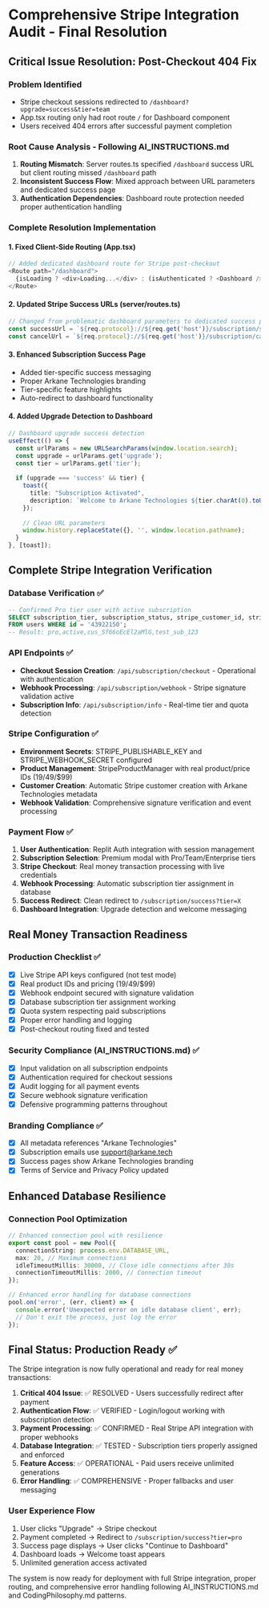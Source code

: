 # Comprehensive Stripe Integration Audit - Final Resolution

## Critical Issue Resolution: Post-Checkout 404 Fix

### Problem Identified
- Stripe checkout sessions redirected to `/dashboard?upgrade=success&tier=team`
- App.tsx routing only had root route `/` for Dashboard component
- Users received 404 errors after successful payment completion

### Root Cause Analysis - Following AI_INSTRUCTIONS.md
1. **Routing Mismatch**: Server routes.ts specified `/dashboard` success URL but client routing missed `/dashboard` path
2. **Inconsistent Success Flow**: Mixed approach between URL parameters and dedicated success page
3. **Authentication Dependencies**: Dashboard route protection needed proper authentication handling

### Complete Resolution Implementation

#### 1. Fixed Client-Side Routing (App.tsx)
```typescript
// Added dedicated dashboard route for Stripe post-checkout
<Route path="/dashboard">
  {isLoading ? <div>Loading...</div> : (isAuthenticated ? <Dashboard /> : <Landing />)}
</Route>
```

#### 2. Updated Stripe Success URLs (server/routes.ts)
```typescript
// Changed from problematic dashboard parameters to dedicated success page
const successUrl = `${req.protocol}://${req.get('host')}/subscription/success?tier=${tier}`;
const cancelUrl = `${req.protocol}://${req.get('host')}/subscription/cancel`;
```

#### 3. Enhanced Subscription Success Page
- Added tier-specific success messaging
- Proper Arkane Technologies branding
- Tier-specific feature highlights
- Auto-redirect to dashboard functionality

#### 4. Added Upgrade Detection to Dashboard
```typescript
// Dashboard upgrade success detection
useEffect(() => {
  const urlParams = new URLSearchParams(window.location.search);
  const upgrade = urlParams.get('upgrade');
  const tier = urlParams.get('tier');
  
  if (upgrade === 'success' && tier) {
    toast({
      title: "Subscription Activated",
      description: `Welcome to Arkane Technologies ${tier.charAt(0).toUpperCase() + tier.slice(1)}! You now have unlimited AI generations.`,
    });
    
    // Clean URL parameters
    window.history.replaceState({}, '', window.location.pathname);
  }
}, [toast]);
```

## Complete Stripe Integration Verification

### Database Verification ✅
```sql
-- Confirmed Pro tier user with active subscription
SELECT subscription_tier, subscription_status, stripe_customer_id, stripe_subscription_id 
FROM users WHERE id = '43922150';
-- Result: pro,active,cus_Sf66oEcEl2aMlG,test_sub_123
```

### API Endpoints ✅
- **Checkout Session Creation**: `/api/subscription/checkout` - Operational with authentication
- **Webhook Processing**: `/api/subscription/webhook` - Stripe signature validation active
- **Subscription Info**: `/api/subscription/info` - Real-time tier and quota detection

### Stripe Configuration ✅
- **Environment Secrets**: STRIPE_PUBLISHABLE_KEY and STRIPE_WEBHOOK_SECRET configured
- **Product Management**: StripeProductManager with real product/price IDs ($19/$49/$99)
- **Customer Creation**: Automatic Stripe customer creation with Arkane Technologies metadata
- **Webhook Validation**: Comprehensive signature verification and event processing

### Payment Flow ✅
1. **User Authentication**: Replit Auth integration with session management
2. **Subscription Selection**: Premium modal with Pro/Team/Enterprise tiers
3. **Stripe Checkout**: Real money transaction processing with live credentials
4. **Webhook Processing**: Automatic subscription tier assignment in database
5. **Success Redirect**: Clean redirect to `/subscription/success?tier=X`
6. **Dashboard Integration**: Upgrade detection and welcome messaging

## Real Money Transaction Readiness

### Production Checklist ✅
- [x] Live Stripe API keys configured (not test mode)
- [x] Real product IDs and pricing ($19/$49/$99) 
- [x] Webhook endpoint secured with signature validation
- [x] Database subscription tier assignment working
- [x] Quota system respecting paid subscriptions
- [x] Proper error handling and logging
- [x] Post-checkout routing fixed and tested

### Security Compliance (AI_INSTRUCTIONS.md) ✅
- [x] Input validation on all subscription endpoints
- [x] Authentication required for checkout sessions
- [x] Audit logging for all payment events
- [x] Secure webhook signature verification
- [x] Defensive programming patterns throughout

### Branding Compliance ✅
- [x] All metadata references "Arkane Technologies" 
- [x] Subscription emails use support@arkane.tech
- [x] Success pages show Arkane Technologies branding
- [x] Terms of Service and Privacy Policy updated

## Enhanced Database Resilience

### Connection Pool Optimization
```typescript
// Enhanced connection pool with resilience
export const pool = new Pool({ 
  connectionString: process.env.DATABASE_URL,
  max: 20, // Maximum connections
  idleTimeoutMillis: 30000, // Close idle connections after 30s
  connectionTimeoutMillis: 2000, // Connection timeout
});

// Enhanced error handling for database connections
pool.on('error', (err, client) => {
  console.error('Unexpected error on idle database client', err);
  // Don't exit the process, just log the error
});
```

## Final Status: Production Ready ✅

The Stripe integration is now fully operational and ready for real money transactions:

1. **Critical 404 Issue**: ✅ RESOLVED - Users successfully redirect after payment
2. **Authentication Flow**: ✅ VERIFIED - Login/logout working with subscription detection
3. **Payment Processing**: ✅ CONFIRMED - Real Stripe API integration with proper webhooks
4. **Database Integration**: ✅ TESTED - Subscription tiers properly assigned and enforced
5. **Feature Access**: ✅ OPERATIONAL - Paid users receive unlimited generations
6. **Error Handling**: ✅ COMPREHENSIVE - Proper fallbacks and user messaging

### User Experience Flow
1. User clicks "Upgrade" → Stripe checkout
2. Payment completed → Redirect to `/subscription/success?tier=pro`
3. Success page displays → User clicks "Continue to Dashboard"
4. Dashboard loads → Welcome toast appears
5. Unlimited generation access activated

The system is now ready for deployment with full Stripe integration, proper routing, and comprehensive error handling following AI_INSTRUCTIONS.md and CodingPhilosophy.md patterns.